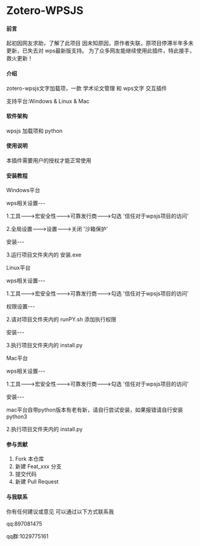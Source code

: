 # Zotero-WPSJS
#### 前言

起初因网友求助，了解了此项目
因未知原因，原作者失联，原项目停滞半年多未更新，已失去对 wps最新版支持。
为了众多网友能继续使用此插件，特此接手，救火更新！
#### 介绍

zotero-wpsjs文字加载项，一款 学术论文管理 和 wps文字 交互插件

支持平台:Windows & Linux & Mac

#### 软件架构

wpsjs 加载项和 python
	
#### 使用说明

本插件需要用户的授权才能正常使用

#### 安装教程

Windows平台

  wps相关设置---

   1.工具--->宏安全性--->可靠发行商--->勾选 '信任对于wpsjs项目的访问'

   2.全局设置--->设置--->关闭 '沙箱保护'

   安装---

   3.运行项目文件夹内的  安装.exe

Linux平台

  wps相关设置---

   1.工具--->宏安全性--->可靠发行商--->勾选 '信任对于wpsjs项目的访问'

   权限设置---

   2.请对项目文件夹内的 runPY.sh 添加执行权限

   安装---

   3.执行项目文件夹内的 install.py

   Mac平台

  wps相关设置---

   1.工具--->宏安全性--->可靠发行商--->勾选 '信任对于wpsjs项目的访问'

   安装---

   mac平台自带python版本有老有新，请自行尝试安装，如果报错请自行安装python3

   2.执行项目文件夹内的 install.py

#### 参与贡献

1.  Fork 本仓库
2.  新建 Feat_xxx 分支
3.  提交代码
4.  新建 Pull Request

#### 与我联系

你有任何建议或意见 可以通过以下方式联系我

qq:897081475

qq群:1029775161

